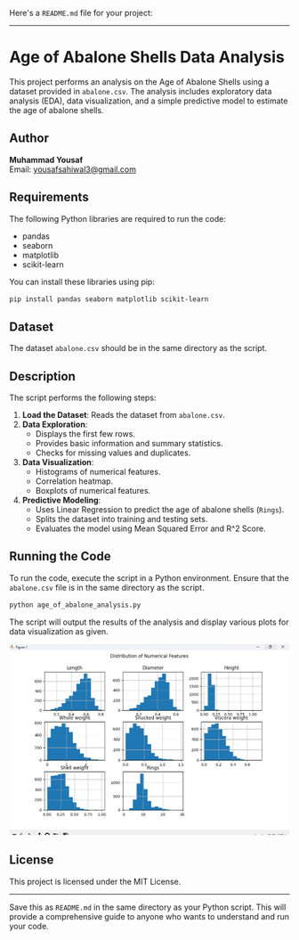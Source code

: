 Here's a `README.md` file for your project:

---

# Age of Abalone Shells Data Analysis

This project performs an analysis on the Age of Abalone Shells using a dataset provided in `abalone.csv`. The analysis includes exploratory data analysis (EDA), data visualization, and a simple predictive model to estimate the age of abalone shells.

## Author

**Muhammad Yousaf**  
Email: [yousafsahiwal3@gmail.com](mailto:yousafsahiwal3@gmail.com)

## Requirements

The following Python libraries are required to run the code:
- pandas
- seaborn
- matplotlib
- scikit-learn

You can install these libraries using pip:
```bash
pip install pandas seaborn matplotlib scikit-learn
```

## Dataset

The dataset `abalone.csv` should be in the same directory as the script.

## Description

The script performs the following steps:

1. **Load the Dataset**: Reads the dataset from `abalone.csv`.
2. **Data Exploration**: 
   - Displays the first few rows.
   - Provides basic information and summary statistics.
   - Checks for missing values and duplicates.
3. **Data Visualization**:
   - Histograms of numerical features.
   - Correlation heatmap.
   - Boxplots of numerical features.
4. **Predictive Modeling**:
   - Uses Linear Regression to predict the age of abalone shells (`Rings`).
   - Splits the dataset into training and testing sets.
   - Evaluates the model using Mean Squared Error and R^2 Score.


## Running the Code

To run the code, execute the script in a Python environment. Ensure that the `abalone.csv` file is in the same directory as the script.

```bash
python age_of_abalone_analysis.py
```


The script will output the results of the analysis and display various plots for data visualization as given.

![iamproprogramr](genrated_fig.png)



## License

This project is licensed under the MIT License.

---

Save this as `README.md` in the same directory as your Python script. This will provide a comprehensive guide to anyone who wants to understand and run your code.

